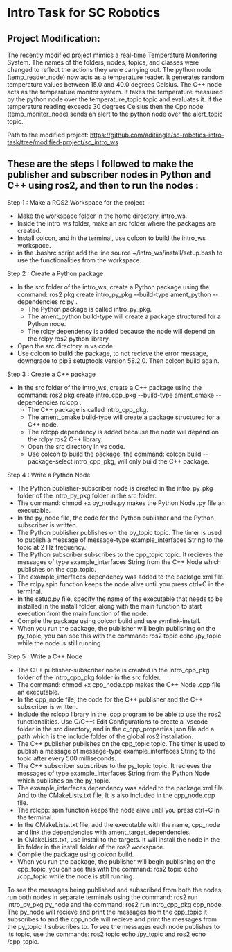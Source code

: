 # Intro Task for SC Robotics


## Project Modification:
The recently modified project mimics a real-time Temperature Monitoring System.
The names of the folders, nodes, topics, and classes were changed to reflect the actions they were carrying out.
The python node (temp_reader_node) now acts as a temperature reader. It generates random temperature values between 15.0 and 40.0 degrees Celsius.
The C++ node acts as the temperature monitor system. It takes the temperature measured by the python node over the temperature_topic topic and evaluates it. If the temperature reading exceeds 30 degrees Celsius then the Cpp node (temp_monitor_node) sends an alert to the python node over the alert_topic topic.

Path to the modified project: https://github.com/aditiingle/sc-robotics-intro-task/tree/modified-project/sc_intro_ws




## These are the steps I followed to make the publisher and subscriber nodes in Python and C++ using ros2, and then to run the nodes :

Step 1 : Make a ROS2 Workspace for the project
  - Make the workspace folder in the home directory, intro_ws.
  - Inside the intro_ws folder, make an src folder where the packages are created.
  - Install colcon, and in the terminal, use colcon to build the intro_ws workspace.
  - in the .bashrc script add the line source ~/intro_ws/install/setup.bash to use the functionalities from the workspace.

Step 2 : Create a Python package
  - In the src folder of the intro_ws, create a Python package using the command: ros2 pkg create intro_py_pkg --build-type ament_python --dependencies rclpy .
    - The Python package is called intro_py_pkg.
    - The ament_python build-type will create a package structured for a Python node.
    - The rclpy dependency is added because the node will depend on the rclpy ros2 python library.
  - Open the src directory in vs code.
  - Use colcon to build the package, to not recieve the error message, downgrade to pip3 setuptools version 58.2.0. Then colcon build again.
    
Step 3 : Create a C++ package
- In the src folder of the intro_ws, create a C++ package using the command: ros2 pkg create intro_cpp_pkg --build-type ament_cmake --dependencies rclcpp .
    - The C++ package is called intro_cpp_pkg.
    - The ament_cmake build-type will create a package structured for a C++ node.
    - The rclcpp dependency is added because the node will depend on the rclpy ros2 C++ library.
  - Open the src directory in vs code.
  - Use colcon to build the package, the command: colcon build --package-select intro_cpp_pkg, will only build the C++ package.

Step 4 : Write a Python Node
  - The Python publisher-subscriber node is created in the intro_py_pkg folder of the intro_py_pkg folder in the src folder.
  - The command: chmod +x py_node.py makes the Python Node .py file an executable.
  - In the py_node file, the code for the Python publisher and the Python subscriber is written.
  - The Python publisher publishes on the py_topic topic. The timer is used to publish a message of message-type example_interfaces String to the topic at 2 Hz frequency.
  - The Python subscriber subscribes to the cpp_topic topic. It recieves the messages of type example_interfaces String from the C++ Node which publishes on the cpp_topic.
  - The example_interfaces dependency was added to the package.xml file.
  - The rclpy.spin function keeps the node alive until you press ctrl+C in the terminal.
  - In the setup.py file, specify the name of the executable that needs to be installed in the install folder, along with the main function to start execution from the main function of the node.
  - Compile the package using colcon build and use symlink-install.
  - When you run the package, the publisher will begin publishing on the py_topic, you can see this with the command: ros2 topic echo /py_topic while the node is still running.

Step 5 : Write a C++ Node 
  - The C++ publisher-subscriber node is created in the intro_cpp_pkg folder of the intro_cpp_pkg folder in the src folder.
  - The command: chmod +x cpp_node.cpp makes the C++ Node .cpp file an executable.
  - In the cpp_node file, the code for the C++ publisher and the C++ subscriber is written.
  - Include the rclcpp library in the .cpp program to be able to use the ros2 functionalities. Use C/C++: Edit Configurations to create a .vscode folder in the src directory, and in the c_cpp_properties.json file add a path which is the include folder of the global ros2 installation.
  - The C++ publisher publishes on the cpp_topic topic. The timer is used to publish a message of message-type example_interfaces String to the topic after every 500 milliseconds.
  - The C++ subscriber subscribes to the py_topic topic. It recieves the messages of type example_interfaces String from the Python Node which publishes on the py_topic.
  - The example_interfaces dependency was added to the package.xml file. And to the CMakeLists.txt file. It is also included in the cpp_node.cpp file.
  - The rclcpp::spin function keeps the node alive until you press ctrl+C in the terminal.
  - In the CMakeLists.txt file, add the executable with the name, cpp_node and link the dependencies with ament_target_dependencies.
  - In CMakeLists.txt, use install to the targets. It will install the node in the lib folder in the install folder of the ros2 workspace.
  - Compile the package using colcon build.
  - When you run the package, the publisher will begin publishing on the cpp_topic, you can see this with the command: ros2 topic echo /cpp_topic while the node is still running.

To see the messages being published and subscribed from both the nodes, run both nodes in separate terminals using the command: ros2 run intro_py_pkg py_node and the command: ros2 run intro_cpp_pkg cpp_node. The py_node will recieve and print the messages from the cpp_topic it subscribes to and the cpp_node will recieve and print the messages from the py_topic it subscribes to. To see the messages each node publishes to its topic, use the commands: ros2 topic echo /py_topic and ros2 echo /cpp_topic.
